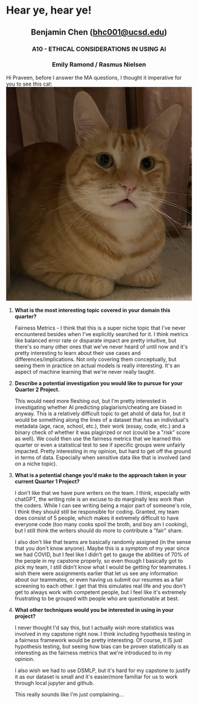 # Hear ye, hear ye! 
## <center>Benjamin Chen (bhc001@ucsd.edu)</center>
### <center>A10 - ETHICAL CONSIDERATIONS IN USING AI</center>
### <center>Emily Ramond / Rasmus Nielsen</center>
<!---
I added ^ that so that it's included in index.md; makes my website look ugly though :(
--->

Hi Praveen, before I answer the MA questions, I thought it imperative for you to see this cat:
<img src='/imgs/cat.png'>


1. **What is the most interesting topic covered in your domain this quarter?**

    Fairness Metrics - I think that this is a super niche topic that I've never encountered besides when I've explicitly searched for it. I think metrics like balanced error rate 
    or disparate impact are pretty intuitive, but there's so many other ones that we've never heard of until now and it's pretty interesting to learn about their use cases
    and differences/implications. Not only covering them conceptually, but seeing them in practice on actual models is really interesting. It's an aspect of machine learning
    that we're never really taught.

2. **Describe a potential investigation you would like to pursue for your Quarter 2 Project.**

    This would need more fleshing out, but I'm pretty interested in investigating whether AI predicting plagiarism/cheating are biased in anyway. This is a relatively difficult
    topic to get ahold of data for, but it would be something along the lines of a dataset that has an individual's metadata (age, race, school, etc.), their work (essay, code, etc.)
    and a binary check of whether it was plagirized or not (could be a "risk" score as well). We could then use the fairness metrics that we learned this quarter or even
    a statistical test to see if specific groups were unfairly impacted. Pretty interesting in my opinion, but hard to get off the ground in terms of data. Especially when
    sensitive data like that is involved (and on a niche topic).

3. **What is a potential change you’d make to the approach taken in your current Quarter 1 Project?**

    I don't like that we have pure writers on the team. I think, especially with chatGPT, the writing role is an excuse to do marginally less work than the coders. While I can see
    writing being a major part of someone's role, I think they should still be responsible for coding. Granted, my team does consist of 5 people, which makes it extremely difficult
    to have everyone code (too many cooks spoil the broth, and boy am I cooking), but I still think the writers should do more to contribute a "fair" share. 

    I also don't like that teams are basically randomly assigned (in the sense that you don't know anyone). Maybe this is a symptom of my year since we had COVID, but I feel
    like I didn't get to gauge the abilities of 70% of the people in my capstone properly, so even though I basically got to pick my team, I still didn't know what I would be
    getting for teammates. I wish there were assignments earlier that let us see any information about our teammates, or even having us submit our resumes as a fair
    screening to each other. I get that this simulates real life and you don't get to always work with competent people, but I feel like it's extremely frustrating
    to be grouped with people who are questionable at best.

4. **What other techniques would you be interested in using in your project?**

    I never thought I'd say this, but I actually wish more statistics was involved in my capstone right now. I think including hypothesis testing in a fairness
    framework would be pretty interesting. Of course, it IS just hypothesis testing, but seeing how bias can be proven statistically is as interesting
    as the fairness metrics that we're introduced to in my opinion.

    I also wish we had to use DSMLP, but it's hard for my capstone to justify it as our dataset is small and it's easier/more familiar for us to work through
    local jupyter and github.

    This really sounds like I'm just complaining... 